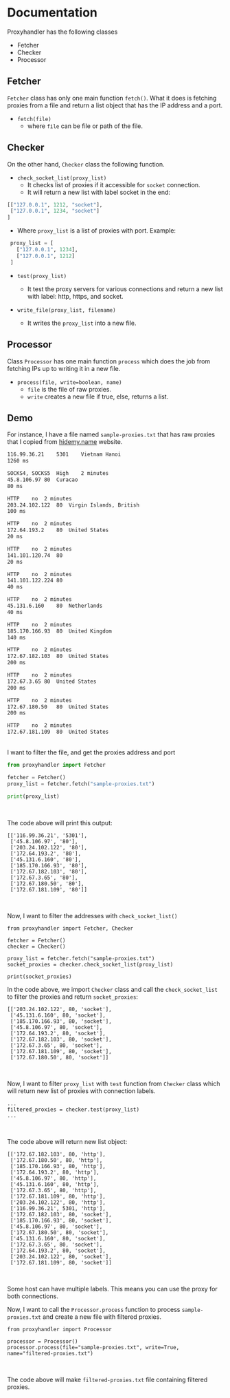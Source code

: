 # Documentation 

Proxyhandler has the following classes
- Fetcher 
- Checker 
- Processor 

## Fetcher 
`Fetcher` class has only one main function `fetch()`. 
What it does is fetching proxies from a file and return a list 
object that has the IP address and a port.
 
- `fetch(file)` 
  - where `file` can be file or path of the file.

## Checker 
On the other hand, `Checker` class the following function.

- `check_socket_list(proxy_list)`
  - It checks list of proxies if it accessible for `socket` connection.
  - It will return a new list with label socket in the end:
 
```py
[["127.0.0.1", 1212, "socket"],
 ["127.0.0.1", 1234, "socket"]
]
```

  - Where `proxy_list` is a list of proxies with port. Example:

```py
 proxy_list = [
   ["127.0.0.1", 1234],
   ["127.0.0.1", 1212]
 ]  
```

- `test(proxy_list)`
  - It test the proxy servers for various connections and return a new list with label: http, https, and socket.

- `write_file(proxy_list, filename)`
  - It writes the `proxy_list` into a new file.

## Processor 
Class `Processor` has one main function `process` which does the job from fetching IPs up to writing it in a new file.

- `process(file, write=boolean, name)` 
  - `file` is the file of raw proxies.
  - `write` creates a new file if true, else, returns a list.

## Demo 
For instance, I have a file named `sample-proxies.txt` that has raw proxies that I copied from <a href= "https://hidemy.name/en/proxy-list">hidemy.name</a> website.

```txt
116.99.36.21	5301	Vietnam Hanoi	
1260 ms

SOCKS4, SOCKS5	High	2 minutes
45.8.106.97	80	Curacao	
80 ms

HTTP	no	2 minutes
203.24.102.122	80	Virgin Islands, British	
100 ms

HTTP	no	2 minutes
172.64.193.2	80	United States	
20 ms

HTTP	no	2 minutes
141.101.120.74	80		
20 ms

HTTP	no	2 minutes
141.101.122.224	80		
40 ms

HTTP	no	2 minutes
45.131.6.160	80	Netherlands	
40 ms

HTTP	no	2 minutes
185.170.166.93	80	United Kingdom	
140 ms

HTTP	no	2 minutes
172.67.182.103	80	United States	
200 ms

HTTP	no	2 minutes
172.67.3.65	80	United States	
200 ms

HTTP	no	2 minutes
172.67.180.50	80	United States	
200 ms

HTTP	no	2 minutes
172.67.181.109	80	United States

```

<br>
I want to filter the file, and get the proxies address and port 

```py
from proxyhandler import Fetcher 

fetcher = Fetcher()
proxy_list = fetcher.fetch("sample-proxies.txt")

print(proxy_list)

```
<br>

The code above will print this output:

```
[['116.99.36.21', '5301'],
 ['45.8.106.97', '80'],
 ['203.24.102.122', '80'],
 ['172.64.193.2', '80'],
 ['45.131.6.160', '80'],
 ['185.170.166.93', '80'],
 ['172.67.182.103', '80'],
 ['172.67.3.65', '80'],
 ['172.67.180.50', '80'],
 ['172.67.181.109', '80']]
```

<br>

Now, I want to filter the addresses with `check_socket_list()`

```
from proxyhandler import Fetcher, Checker

fetcher = Fetcher()
checker = Checker()

proxy_list = fetcher.fetch("sample-proxies.txt")
socket_proxies = checker.check_socket_list(proxy_list)

print(socket_proxies)
```

In the code above, we import `Checker` class
and call the `check_socket_list` to filter the proxies and return `socket_proxies`:

```
[['203.24.102.122', 80, 'socket'],
 ['45.131.6.160', 80, 'socket'],
 ['185.170.166.93', 80, 'socket'],
 ['45.8.106.97', 80, 'socket'],
 ['172.64.193.2', 80, 'socket'],
 ['172.67.182.103', 80, 'socket'],
 ['172.67.3.65', 80, 'socket'],
 ['172.67.181.109', 80, 'socket'],
 ['172.67.180.50', 80, 'socket']]
```
<br>

Now, I want to filter `proxy_list` with `test` function from `Checker` class
which will return new list of proxies with connection labels.

```
...
filtered_proxies = checker.test(proxy_list)
...
```
<br>

The code above will return new list object:

```
[['172.67.182.103', 80, 'http'],
 ['172.67.180.50', 80, 'http'],
 ['185.170.166.93', 80, 'http'],
 ['172.64.193.2', 80, 'http'],
 ['45.8.106.97', 80, 'http'],
 ['45.131.6.160', 80, 'http'],
 ['172.67.3.65', 80, 'http'],
 ['172.67.181.109', 80, 'http'],
 ['203.24.102.122', 80, 'http'],
 ['116.99.36.21', 5301, 'http'],
 ['172.67.182.103', 80, 'socket'],
 ['185.170.166.93', 80, 'socket'],
 ['45.8.106.97', 80, 'socket'],
 ['172.67.180.50', 80, 'socket'],
 ['45.131.6.160', 80, 'socket'],
 ['172.67.3.65', 80, 'socket'],
 ['172.64.193.2', 80, 'socket'],
 ['203.24.102.122', 80, 'socket'],
 ['172.67.181.109', 80, 'socket']]
```

<br>

Some host can have multiple labels. This means you can
use the proxy for both connections.
<br>

Now, I want to call the `Processor.process` function
to process `sample-proxies.txt` and create a new file with filtered proxies.

```
from proxyhandler import Processor

processor = Processor()
processor.process(file="sample-proxies.txt", write=True, name="filtered-proxies.txt")

```

<br>

The code above will make `filtered-proxies.txt` file containing filtered proxies.
